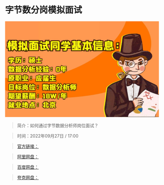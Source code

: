 # 字节数分岗模拟面试

![img](../../assets/59dceef980364b9388b5549c207fb726.jpg)

> 简介：如何通过字节数据分析师岗位面试？

> 时间：2022年09月27日 / 17:00

> [官方链接：]()

> [阿里网盘：]()

> [百度网盘：]()

> [夸克网盘：]()
